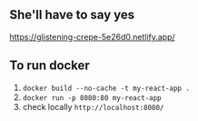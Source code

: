 ## She'll have to say yes

https://glistening-crepe-5e26d0.netlify.app/

## To run docker 

1. `docker build --no-cache -t my-react-app .`
2. `docker run -p 8080:80 my-react-app`
3. check locally `http://localhost:8080/`